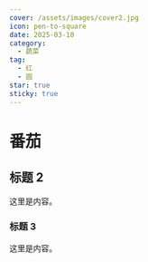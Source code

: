 ```yaml
---
cover: /assets/images/cover2.jpg
icon: pen-to-square
date: 2025-03-10
category:
  - 蔬菜
tag:
  - 红
  - 圆
star: true
sticky: true
---
```


# 番茄

## 标题 2

这里是内容。

### 标题 3

这里是内容。
